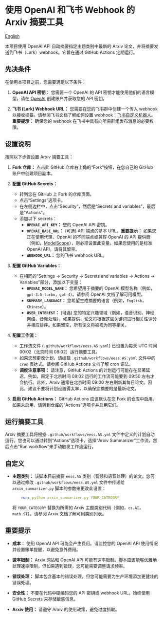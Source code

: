 <!--
 * @Author: Zerui Han <hanzr.nju@outlook.com>
 * @Date: 2025-06-24 11:29:48
 * @Description: 
 * @FilePath: /arxiv-summary/readme.zh.md
 * @LastEditTime: 2025-06-26 10:26:03
-->
# 使用 OpenAI 和飞书 Webhook 的 Arxiv 摘要工具

[English](readme.md)

本项目使用 OpenAI API 自动摘要指定主题类别中最新的 Arxiv 论文，并将摘要发送到飞书（Lark）webhook。它旨在通过 GitHub Actions 定期运行。

## 先决条件

在使用本项目之前，您需要满足以下条件：

1.  **OpenAI API 密钥：** 您需要一个 OpenAI 的 API 密钥才能使用他们的语言模型。请在 [OpenAI](https://platform.openai.com/) 创建账户并获取您的 API 密钥。

2.  **飞书 (Lark) Webhook URL：** 您需要在您的飞书群中创建一个传入 webhook 以接收摘要。请参阅飞书文档了解如何设置 webhook：[飞书自定义机器人](https://open.feishu.cn/document/client-docs/bot-v3/add-custom-bot?lang=zh-CN)。**重要提示：** 确保您的 webhook 在飞书中具有向所需群组发布消息的必要权限。

## 设置说明

按照以下步骤设置 Arxiv 摘要工具：

1.  **Fork 仓库：** 点击此 GitHub 仓库右上角的“Fork”按钮，在您自己的 GitHub 账户中创建项目副本。

2.  **配置 GitHub Secrets：**

    *   转到您在 GitHub 上 Fork 的仓库页面。
    *   点击“Settings”选项卡。
    *   在左侧边栏中，点击“Security”，然后是“Secrets and variables”，最后是“Actions”。
    *   添加以下 secrets：
        *   **`OPENAI_API_KEY`：** 您的 OpenAI API 密钥。
        *   **`OPENAI_BASE_URL`：** (可选) API 端点的基本 URL。**重要提示：** 如果您正在使用代理、OpenAI 的不同端点或兼容 OpenAI 的 API 提供商（例如，[ModelScope](https://www.modelscope.cn/docs/model-service/API-Inference/intro)），则必须设置此变量。如果您使用的是标准 OpenAI API，请将其留空。
        *   **`WEBHOOK_URL`：** 您的飞书 webhook URL。

3.  **配置 GitHub Variables：**

    *   在相同的“Settings -> Security -> Secrets and variables -> Actions -> Variables”部分，添加以下变量：
        *   **`OPENAI_MODEL_NAME`：** 您希望用于摘要的 OpenAI 模型名称（例如，`gpt-3.5-turbo`，`gpt-4`）。请参阅 OpenAI 文档了解可用模型。
        *   **`SUMMARY_LANGUAGE`：** 您希望生成摘要的语言（例如，`English`，`Chinese`）。
		*   **`USER_INTEREST`：** (可选) 您的特定兴趣领域（例如，语音识别、神经网络、音频处理）。如果提供，论文将根据这些关键词进行相关性评分并相应排序。如果留空，所有论文将被视为同等相关。

4.  **配置工作流：**

    *   工作流文件 (`.github/workflows/eess.AS.yaml`) 已设置为每天 UTC 时间 00:02（北京时间 08:02）运行摘要工具。
    *   如果您想更改计划，请编辑 `.github/workflows/eess.AS.yaml` 文件中的 `cron` 表达式。请参阅 GitHub Actions 文档了解 cron 语法。
    *   **调度注意事项：** 请注意，GitHub Actions 的计划运行可能存在显著延迟。例如，原定于北京时间 08:02 运行的工作流可能要到 09:50 左右才会执行。此外，Arxiv 通常在北京时间 09:00 左右刷新其每日论文。因此，建议不要将计划设置得太早，以确保您摘要的是最新论文。

5.  **启用 GitHub Actions：** GitHub Actions 应该默认在您 Fork 的仓库中启用。如果未启用，请转到仓库的“Actions”选项卡并启用它们。

## 运行摘要工具

Arxiv 摘要工具将根据 `.github/workflows/eess.AS.yml` 文件中定义的计划自动运行。您也可以通过转到“Actions”选项卡，选择“Arxiv Summarizer”工作流，然后点击“Run workflow”来手动触发工作流运行。

## 自定义

*   **主题类别：** 该脚本目前摘要 `eess.AS` 类别（音频和语音处理）的论文。您可以通过修改 `.github/workflows/eess.AS.yml` 文件中传递给 `arxiv_summarizer.py` 脚本的参数来更改此设置：

    ```yaml
        run: python arxiv_summarizer.py YOUR_CATEGORY
    ```

    将 `YOUR_CATEGORY` 替换为所需的 Arxiv 主题类别代码（例如，`cs.AI`，`math.ST`）。请参阅 Arxiv 文档了解可用类别列表。

## 重要提示

*   **成本：** 使用 OpenAI API 可能会产生费用。请监控您的 OpenAI API 使用情况并设置账单提醒，以避免意外费用。

*   **速率限制：** Arxiv 网站和 OpenAI API 可能有速率限制。脚本应该能够优雅地处理速率限制，但如果遇到错误，您可能需要调整请求频率。

*   **错误处理：** 脚本包含基本的错误处理，但您可能需要为生产环境添加更健壮的错误处理。

*   **安全性：** 不要在代码中硬编码您的 API 密钥或 webhook URL。始终使用 GitHub Secrets 来存储敏感信息。

*   **Arxiv 使用：** 请遵守 Arxiv 的使用政策，避免过度抓取。
